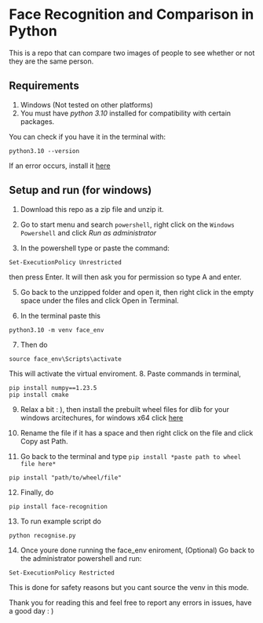 # Face Recognition and Comparison in Python
This is a repo that can compare two images of people 
to see whether or not they are the same person.

## Requirements 
1. Windows (Not tested on other platforms)
2. You must have *python 3.10* installed for compatibility
with certain packages.

You can check if you have it in the terminal with:
```
python3.10 --version
```

If an error occurs, install it [here](https://www.python.org/downloads/release/python-31011/)

## Setup and run (for windows)

1. Download this repo as a zip file and unzip it.

2. Go to start menu and search `powershell`, right click on the 
`Windows Powershell` and click *Run as administrator*
3. In the powershell type or paste the command:
```
Set-ExecutionPolicy Unrestricted
```
then press Enter. It will then ask you for permission
so type A and enter.

5. Go back to the unzipped folder and open it, then right click in the empty space under the files and click Open in Terminal.

6. In the terminal paste this
```
python3.10 -m venv face_env
```

7. Then do 
```
source face_env\Scripts\activate
```

This will activate the virtual enviroment.
8. Paste commands in terminal, 
```
pip install numpy==1.23.5
pip install cmake
```

9. Relax a bit : ), then install the prebuilt wheel files for dlib
for your windows arcitechures, for windows x64 click [here](https://github.com/z-mahmud22/Dlib_Windows_Python3.x/blob/main/dlib-19.22.99-cp310-cp310-win_amd64.whl)

10. Rename the file if it has a space and then right click on the file and click Copy ast Path.

11. Go back to the terminal and type `pip install *paste path to wheel file here*`
```
pip install "path/to/wheel/file"
```

12. Finally, do 
```
pip install face-recognition
```

13. To run example script do 
```
python recognise.py
```

14. Once youre done running the face_env eniroment,
 (Optional) Go back to the administrator powershell and run:
```
Set-ExecutionPolicy Restricted
```

This is done for safety reasons but you cant source the venv in this mode.

Thank you for reading this and feel free to report any errors in issues, have a good day : )
